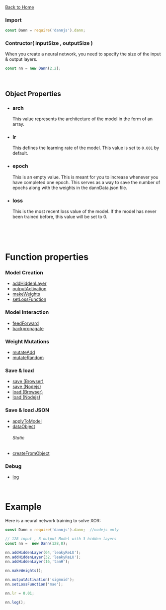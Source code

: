 [Back to Home](https://github.com/matiasvlevi/Dann/wiki/Home)

### Import
```js
const Dann = require('dannjs').dann;
```

### Contructor( inputSize , outputSize )
When you create a neural network, you need to specify the size of the input & output layers.

```js
const nn = new Dann(2,2);
```
<br/>

## Object Properties
- ### arch <br/>
    This value represents the architecture of the model in the form of an array.


- ### lr <br/>
    This defines the learning rate of the model. This value is set to `0.001` by default.

- ### epoch
    This is an empty value. This is meant for you to increase whenever you have completed one epoch. This serves as a way to save the number of epochs along with the weights in the dannData.json file.


- ### loss <br/>
    This is the most recent loss value of the model. If the model has never been trained before, this value will be set to 0.

<br/><br/><br/>


# Function properties

### Model Creation
- [addHiddenLayer](https://github.com/matiasvlevi/Dann/wiki/Dann-addHiddenLayer) <br/>
- [outputActivation](https://github.com/matiasvlevi/Dann/wiki/Dann-outputActivation) <br/>
- [makeWeights](https://github.com/matiasvlevi/Dann/wiki/Dann-makeWeights) <br/>
- [setLossFunction](https://github.com/matiasvlevi/Dann/wiki/Dann-setLossFunction)


### Model Interaction
- [feedForward](https://github.com/matiasvlevi/Dann/wiki/Dann-feedForward)<br/>
- [backpropagate](https://github.com/matiasvlevi/Dann/wiki/Dann-backpropagate)

### Weight Mutations
- [mutateAdd](https://github.com/matiasvlevi/Dann/wiki/Dann-mutateAdd)<br/>
- [mutateRandom](https://github.com/matiasvlevi/Dann/wiki/Dann-mutateRandom)

### Save & load
- [save (Browser) ](https://github.com/matiasvlevi/Dann/wiki/Dann-save-(Browser))<br/>
- [save (Nodejs)](https://github.com/matiasvlevi/Dann/wiki/Dann-save-(Node))<br/>
- [load (Browser)](https://github.com/matiasvlevi/Dann/wiki/Dann-Load-(Browser))<br/>
- [load (Nodejs)](https://github.com/matiasvlevi/Dann/wiki/Dann-Load-(Node))

### Save & load JSON
- [applyToModel](https://github.com/matiasvlevi/Dann/wiki/Dann-applyToModel)<br/>
- [dataObject](https://github.com/matiasvlevi/Dann/wiki/Dann-dataObject)<br/>
  ###### Static
- [createFromObject](https://github.com/matiasvlevi/Dann/wiki/Dann-createFromObject)<br/>

### Debug
- [log](https://github.com/matiasvlevi/Dann/wiki/Dann-log)


<br/>

# Example

Here is a neural network training to solve XOR:
```js
const Dann = require('dannjs').dann;  //nodejs only

// 128 input , 8 output Model with 3 hidden layers
const nn =  new Dann(128,8);

nn.addHiddenLayer(64,'leakyReLU');
nn.addHiddenLayer(32,'leakyReLU');
nn.addHiddenLayer(16,'tanH');

nn.makeWeights();

nn.outputActivation('sigmoid');
nn.setLossFunction('mae');

nn.lr = 0.01;

nn.log();
```

